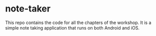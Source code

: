 # note-taker
This repo contains the code for all the chapters of the workshop. It is a simple note taking application that runs on both Android and iOS.

